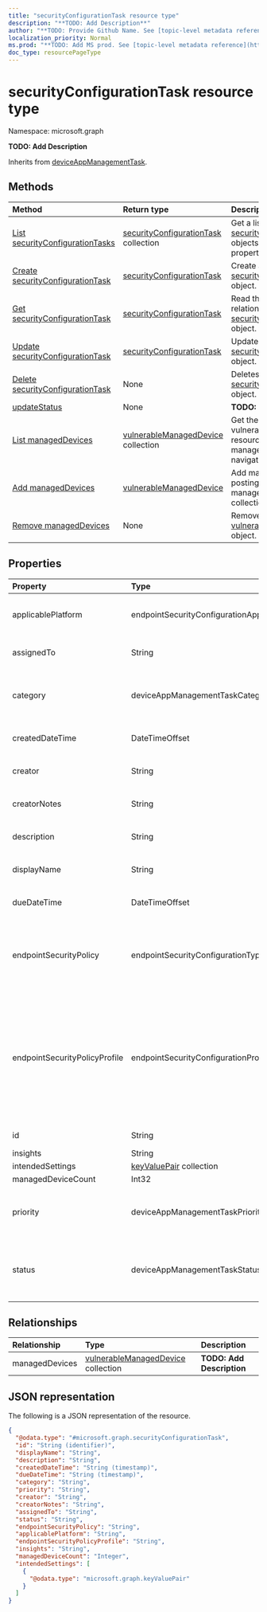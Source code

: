 ```yaml
---
title: "securityConfigurationTask resource type"
description: "**TODO: Add Description**"
author: "**TODO: Provide Github Name. See [topic-level metadata reference](https://msgo.azurewebsites.net/add/document/guidelines/metadata.html#topic-level-metadata)**"
localization_priority: Normal
ms.prod: "**TODO: Add MS prod. See [topic-level metadata reference](https://msgo.azurewebsites.net/add/document/guidelines/metadata.html#topic-level-metadata)**"
doc_type: resourcePageType
---
```


# securityConfigurationTask resource type

Namespace: microsoft.graph

**TODO: Add Description**


Inherits from [deviceAppManagementTask](../resources/deviceappmanagementtask.md).

## Methods
|Method|Return type|Description|
|:---|:---|:---|
|[List securityConfigurationTasks](../api/securityconfigurationtask-list.md)|[securityConfigurationTask](../resources/securityconfigurationtask.md) collection|Get a list of the [securityConfigurationTask](../resources/securityconfigurationtask.md) objects and their properties.|
|[Create securityConfigurationTask](../api/securityconfigurationtask-create.md)|[securityConfigurationTask](../resources/securityconfigurationtask.md)|Create a new [securityConfigurationTask](../resources/securityconfigurationtask.md) object.|
|[Get securityConfigurationTask](../api/securityconfigurationtask-get.md)|[securityConfigurationTask](../resources/securityconfigurationtask.md)|Read the properties and relationships of a [securityConfigurationTask](../resources/securityconfigurationtask.md) object.|
|[Update securityConfigurationTask](../api/securityconfigurationtask-update.md)|[securityConfigurationTask](../resources/securityconfigurationtask.md)|Update the properties of a [securityConfigurationTask](../resources/securityconfigurationtask.md) object.|
|[Delete securityConfigurationTask](../api/securityconfigurationtask-delete.md)|None|Deletes a [securityConfigurationTask](../resources/securityconfigurationtask.md) object.|
|[updateStatus](../api/securityconfigurationtask-updatestatus.md)|None|**TODO: Add Description**|
|[List managedDevices](../api/securityconfigurationtask-list-manageddevices.md)|[vulnerableManagedDevice](../resources/intune-vulnerablemanageddevice.md) collection|Get the vulnerableManagedDevice resources from the managedDevices navigation property.|
|[Add managedDevices](../api/securityconfigurationtask-post-manageddevices.md)|[vulnerableManagedDevice](../resources/intune-vulnerablemanageddevice.md)|Add managedDevices by posting to the managedDevices collection.|
|[Remove managedDevices](../api/securityconfigurationtask-delete-manageddevices.md)|None|Remove a [vulnerableManagedDevice](../resources/intune-vulnerablemanageddevice.md) object.|

## Properties
|Property|Type|Description|
|:---|:---|:---|
|applicablePlatform|endpointSecurityConfigurationApplicablePlatform|**TODO: Add Description**. Possible values are: `unknown`, `macOS`, `windows10AndLater`, `windows10AndWindowsServer`.|
|assignedTo|String|**TODO: Add Description** Inherited from [deviceAppManagementTask](../resources/intune-deviceappmanagementtask.md)|
|category|deviceAppManagementTaskCategory|**TODO: Add Description** Inherited from [deviceAppManagementTask](../resources/intune-deviceappmanagementtask.md). Possible values are: `unknown`, `advancedThreatProtection`.|
|createdDateTime|DateTimeOffset|**TODO: Add Description** Inherited from [deviceAppManagementTask](../resources/intune-deviceappmanagementtask.md)|
|creator|String|**TODO: Add Description** Inherited from [deviceAppManagementTask](../resources/intune-deviceappmanagementtask.md)|
|creatorNotes|String|**TODO: Add Description** Inherited from [deviceAppManagementTask](../resources/intune-deviceappmanagementtask.md)|
|description|String|**TODO: Add Description** Inherited from [deviceAppManagementTask](../resources/intune-deviceappmanagementtask.md)|
|displayName|String|**TODO: Add Description** Inherited from [deviceAppManagementTask](../resources/intune-deviceappmanagementtask.md)|
|dueDateTime|DateTimeOffset|**TODO: Add Description** Inherited from [deviceAppManagementTask](../resources/intune-deviceappmanagementtask.md)|
|endpointSecurityPolicy|endpointSecurityConfigurationType|**TODO: Add Description**. Possible values are: `unknown`, `antivirus`, `diskEncryption`, `firewall`, `endpointDetectionAndResponse`, `attackSurfaceReduction`, `accountProtection`.|
|endpointSecurityPolicyProfile|endpointSecurityConfigurationProfileType|**TODO: Add Description**. Possible values are: `unknown`, `antivirus`, `windowsSecurity`, `bitLocker`, `fileVault`, `firewall`, `firewallRules`, `endpointDetectionAndResponse`, `deviceControl`, `appAndBrowserIsolation`, `exploitProtection`, `webProtection`, `applicationControl`, `attackSurfaceReductionRules`, `accountProtection`.|
|id|String|**TODO: Add Description** Inherited from [entity](../resources/entity.md)|
|insights|String|**TODO: Add Description**|
|intendedSettings|[keyValuePair](../resources/synchronization-keyvaluepair.md) collection|**TODO: Add Description**|
|managedDeviceCount|Int32|**TODO: Add Description**|
|priority|deviceAppManagementTaskPriority|**TODO: Add Description** Inherited from [deviceAppManagementTask](../resources/intune-deviceappmanagementtask.md). Possible values are: `none`, `high`, `low`.|
|status|deviceAppManagementTaskStatus|**TODO: Add Description** Inherited from [deviceAppManagementTask](../resources/intune-deviceappmanagementtask.md). Possible values are: `unknown`, `pending`, `active`, `completed`, `rejected`.|

## Relationships
|Relationship|Type|Description|
|:---|:---|:---|
|managedDevices|[vulnerableManagedDevice](../resources/intune-vulnerablemanageddevice.md) collection|**TODO: Add Description**|

## JSON representation
The following is a JSON representation of the resource.
<!-- {
  "blockType": "resource",
  "keyProperty": "id",
  "@odata.type": "microsoft.graph.securityConfigurationTask",
  "baseType": "microsoft.graph.deviceAppManagementTask",
  "openType": false
}
-->
``` json
{
  "@odata.type": "#microsoft.graph.securityConfigurationTask",
  "id": "String (identifier)",
  "displayName": "String",
  "description": "String",
  "createdDateTime": "String (timestamp)",
  "dueDateTime": "String (timestamp)",
  "category": "String",
  "priority": "String",
  "creator": "String",
  "creatorNotes": "String",
  "assignedTo": "String",
  "status": "String",
  "endpointSecurityPolicy": "String",
  "applicablePlatform": "String",
  "endpointSecurityPolicyProfile": "String",
  "insights": "String",
  "managedDeviceCount": "Integer",
  "intendedSettings": [
    {
      "@odata.type": "microsoft.graph.keyValuePair"
    }
  ]
}
```

